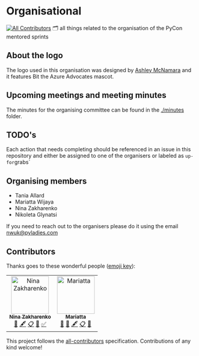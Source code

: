 # Organisational
[![All Contributors](https://img.shields.io/badge/all_contributors-2-orange.svg?style=flat-square)](#contributors)
🗂 all things related to the organisation of the PyCon mentored sprints

## About the logo
The logo used in this organisation was designed by [Ashley McNamara](https://twitter.com/ashleymcnamara) and it features Bit the Azure Advocates mascot.


## Upcoming meetings and meeting minutes

The minutes for the organising committee can be found in the [./minutes](./minutes) folder.

## TODO's
Each action that needs completing should be referenced in an issue in this repository and either be assigned to one of the organisers or labeled as `up-for`grabs`


## Organising members
- Tania Allard
- Mariatta Wijaya
- Nina Zakharenko
- Nikoleta Glynatsi

If you need to reach out to the organisers please do it using the email [nwuk@pyladies.com](nwuk@pyladies.com)

## Contributors

Thanks goes to these wonderful people ([emoji key](https://allcontributors.org/docs/en/emoji-key)):

<!-- ALL-CONTRIBUTORS-LIST:START - Do not remove or modify this section -->
<!-- prettier-ignore -->
<table><tr><td align="center"><a href="http://nnja.io"><img src="https://avatars1.githubusercontent.com/u/2030983?v=4" width="100px;" alt="Nina Zakharenko"/><br /><sub><b>Nina Zakharenko</b></sub></a><br /><a href="#question-nnja" title="Answering Questions">💬</a> <a href="#content-nnja" title="Content">🖋</a> <a href="#eventOrganizing-nnja" title="Event Organizing">📋</a> <a href="#ideas-nnja" title="Ideas, Planning, & Feedback">🤔</a> <a href="#tutorial-nnja" title="Tutorials">✅</a></td><td align="center"><a href="https://mariatta.ca"><img src="https://avatars1.githubusercontent.com/u/5844587?v=4" width="100px;" alt="Mariatta"/><br /><sub><b>Mariatta</b></sub></a><br /><a href="#question-Mariatta" title="Answering Questions">💬</a> <a href="https://github.com/pycon-mentored-sprints/organisational/commits?author=Mariatta" title="Documentation">📖</a> <a href="#content-Mariatta" title="Content">🖋</a> <a href="#eventOrganizing-Mariatta" title="Event Organizing">📋</a> <a href="#ideas-Mariatta" title="Ideas, Planning, & Feedback">🤔</a></td></tr></table>

<!-- ALL-CONTRIBUTORS-LIST:END -->

This project follows the [all-contributors](https://github.com/all-contributors/all-contributors) specification. Contributions of any kind welcome!